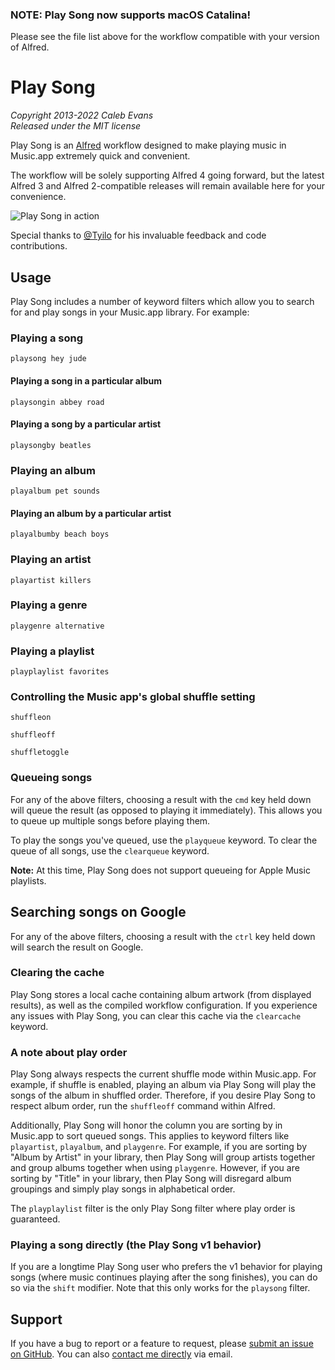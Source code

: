 ### NOTE: Play Song now supports macOS Catalina!

Please see the file list above for the workflow compatible with your version of
Alfred.

# Play Song

*Copyright 2013-2022 Caleb Evans*  
*Released under the MIT license*

Play Song is an [Alfred](http://www.alfredapp.com/) workflow designed to make
playing music in Music.app extremely quick and convenient.

The workflow will be solely supporting Alfred 4 going forward, but the latest
Alfred 3 and Alfred 2-compatible releases will remain available here for your
convenience.

![Play Song in action](screenshot.png)

Special thanks to [@Tyilo](https://github.com/Tyilo) for his invaluable feedback
and code contributions.

## Usage

Play Song includes a number of keyword filters which allow you to search for and
play songs in your Music.app library. For example:

### Playing a song

```
playsong hey jude
```

#### Playing a song in a particular album

```
playsongin abbey road
```

#### Playing a song by a particular artist

```
playsongby beatles
```

### Playing an album

```
playalbum pet sounds
```

#### Playing an album by a particular artist

```
playalbumby beach boys
```

### Playing an artist

```
playartist killers
```

### Playing a genre

```
playgenre alternative
```

### Playing a playlist

```
playplaylist favorites
```

### Controlling the Music app's global shuffle setting

```
shuffleon
```

```
shuffleoff
```

```
shuffletoggle
```

### Queueing songs

For any of the above filters, choosing a result with the `cmd` key held down
will queue the result (as opposed to playing it immediately). This allows you to
queue up multiple songs before playing them.

To play the songs you've queued, use the `playqueue` keyword. To clear the queue
of all songs, use the `clearqueue` keyword.

**Note:** At this time, Play Song does not support queueing for Apple Music
playlists.

## Searching songs on Google

For any of the above filters, choosing a result with the `ctrl` key held down
will search the result on Google.

### Clearing the cache

Play Song stores a local cache containing album artwork (from displayed
results), as well as the compiled workflow configuration. If you experience any
issues with Play Song, you can clear this cache via the `clearcache` keyword.

### A note about play order

Play Song always respects the current shuffle mode within Music.app. For example,
if shuffle is enabled, playing an album via Play Song will play the songs of the
album in shuffled order. Therefore, if you desire Play Song to respect album
order, run the `shuffleoff` command within Alfred.

Additionally, Play Song will honor the column you are sorting by in Music.app to
sort queued songs. This applies to keyword filters like `playartist`,
`playalbum`, and `playgenre`. For example, if you are sorting by "Album by
Artist" in your library, then Play Song will group artists together and group
albums together when using `playgenre`. However, if you are sorting by "Title"
in your library, then Play Song will disregard album groupings and simply play
songs in alphabetical order.

The `playplaylist` filter is the only Play Song filter where play order is
guaranteed.

### Playing a song directly (the Play Song v1 behavior)

If you are a longtime Play Song user who prefers the v1 behavior for playing
songs (where music continues playing after the song finishes), you can do so via
the `shift` modifier. Note that this only works for the `playsong` filter.

## Support

If you have a bug to report or a feature to request, please [submit an issue on
GitHub](https://github.com/caleb531/play-song/issues). You can also [contact me
directly](https://calebevans.me/contact/) via email.
